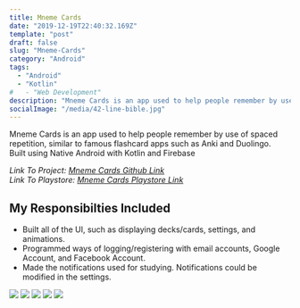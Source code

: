 ```yaml
---
title: Mneme Cards
date: "2019-12-19T22:40:32.169Z"
template: "post"
draft: false
slug: "Mneme-Cards"
category: "Android"
tags:
  - "Android"
  - "Kotlin"
#   - "Web Development"
description: "Mneme Cards is an app used to help people remember by use of spaced repetition, similar to famous flashcard apps such as Anki and Duolingo."
socialImage: "/media/42-line-bible.jpg"
---
```


<!-- - [The first transition](youtube.com)
- [The digital age](#the-digital-age)
- [Loss of humanity through transitions](#loss-of-humanity-through-transitions)
- [Chasing perfection](#chasing-perfection) -->

Mneme Cards is an app used to help people remember by use of spaced repetition, similar to famous flashcard apps such as Anki and Duolingo.<br>
Built using Native Android with Kotlin and Firebase<br>

*Link To Project: [Mneme Cards Github Link](https://github.com/Lambda-School-Labs/flashcards-android)*<br>
*Link To Playstore: [Mneme Cards Playstore Link](https://play.google.com/store/apps/details?id=com.lambda.mnemecards)*

<h2>My Responsibilties Included</h2>

<ul>
  <li>Built all of the UI, such as displaying decks/cards, settings, and animations.</li>
  <li>Programmed ways of logging/registering with email accounts, Google Account, and Facebook Account.</li>
  <li>Made the notifications used for studying. Notifications could be modified in the settings.</li>
</ul>



![](/media/mneme-login.jpg)
![](/media/mneme-home.jpg)
![](/media/mneme-play.jpg)
![](/media/mneme-back.jpg)
![](/media/mneme-result.jpg)